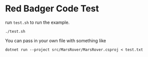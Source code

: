 # Red Badger Code Test

run `test.sh` to run the example.

```
./test.sh
```

You can pass in your own file with something like

```
dotnet run --project src/MarsRover/MarsRover.csproj < test.txt
```